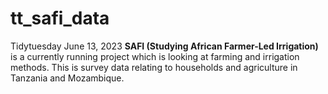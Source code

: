 # tt_safi_data
Tidytuesday June 13, 2023
**SAFI (Studying African Farmer-Led Irrigation)** is a currently running project which is looking at farming and irrigation methods. This is survey data relating to households and agriculture in Tanzania and Mozambique.
